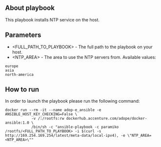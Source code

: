## About playbook

This playbook installs NTP service on the host.

## Parameters

- <FULL_PATH_TO_PLAYBOOK> - The full path to the playbook on your host.
- <NTP_AREA> - The area to use the NTP servers from. Available values:
```
europe
asia
north-america
```

## How to run

In order to launch the playbook please run the following command:

```
docker run --rm -it --name adop-e_ansible -e ANSIBLE_HOST_KEY_CHECKING=False \
			-v /:/rootfs:rw dockerhub.accenture.com/adope/docker-ansible:1.0 \
			/bin/sh -c "ansible-playbook -c paramiko /rootfs/<FULL_PATH_TO_PLAYBOOK> -i $(curl -s http://169.254.169.254/latest/meta-data/local-ipv4), -e \"NTP_AREA=<NTP_AREA>\""
```